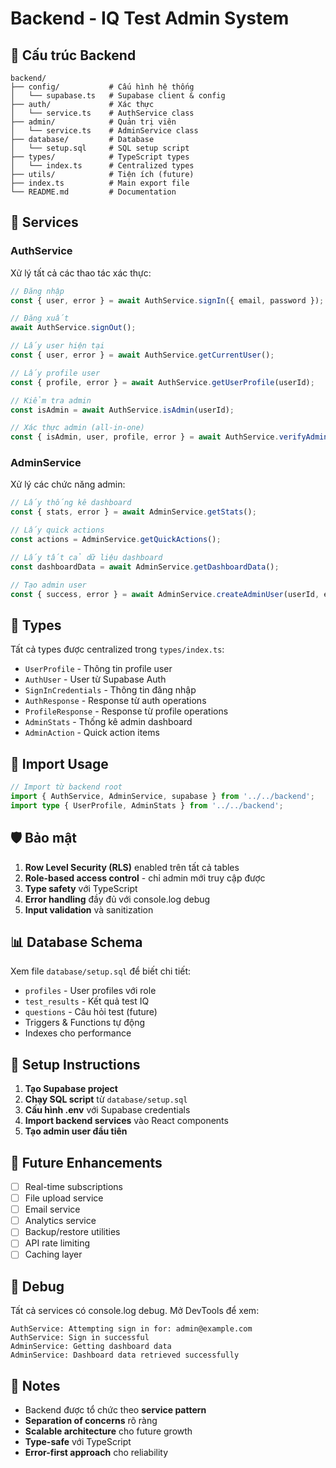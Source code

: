 # Backend - IQ Test Admin System

## 📁 Cấu trúc Backend

```
backend/
├── config/           # Cấu hình hệ thống
│   └── supabase.ts   # Supabase client & config
├── auth/             # Xác thực
│   └── service.ts    # AuthService class
├── admin/            # Quản trị viên
│   └── service.ts    # AdminService class
├── database/         # Database
│   └── setup.sql     # SQL setup script
├── types/            # TypeScript types
│   └── index.ts      # Centralized types
├── utils/            # Tiện ích (future)
├── index.ts          # Main export file
└── README.md         # Documentation
```

## 🔧 Services

### AuthService
Xử lý tất cả các thao tác xác thực:

```typescript
// Đăng nhập
const { user, error } = await AuthService.signIn({ email, password });

// Đăng xuất
await AuthService.signOut();

// Lấy user hiện tại
const { user, error } = await AuthService.getCurrentUser();

// Lấy profile user
const { profile, error } = await AuthService.getUserProfile(userId);

// Kiểm tra admin
const isAdmin = await AuthService.isAdmin(userId);

// Xác thực admin (all-in-one)
const { isAdmin, user, profile, error } = await AuthService.verifyAdminAccess();
```

### AdminService
Xử lý các chức năng admin:

```typescript
// Lấy thống kê dashboard
const { stats, error } = await AdminService.getStats();

// Lấy quick actions
const actions = AdminService.getQuickActions();

// Lấy tất cả dữ liệu dashboard
const dashboardData = await AdminService.getDashboardData();

// Tạo admin user
const { success, error } = await AdminService.createAdminUser(userId, email);
```

## 🎯 Types

Tất cả types được centralized trong `types/index.ts`:

- `UserProfile` - Thông tin profile user
- `AuthUser` - User từ Supabase Auth
- `SignInCredentials` - Thông tin đăng nhập
- `AuthResponse` - Response từ auth operations
- `ProfileResponse` - Response từ profile operations
- `AdminStats` - Thống kê admin dashboard
- `AdminAction` - Quick action items

## 🔗 Import Usage

```typescript
// Import từ backend root
import { AuthService, AdminService, supabase } from '../../backend';
import type { UserProfile, AdminStats } from '../../backend';
```

## 🛡️ Bảo mật

1. **Row Level Security (RLS)** enabled trên tất cả tables
2. **Role-based access control** - chỉ admin mới truy cập được
3. **Type safety** với TypeScript
4. **Error handling** đầy đủ với console.log debug
5. **Input validation** và sanitization

## 📊 Database Schema

Xem file `database/setup.sql` để biết chi tiết:

- `profiles` - User profiles với role
- `test_results` - Kết quả test IQ
- `questions` - Câu hỏi test (future)
- Triggers & Functions tự động
- Indexes cho performance

## 🚀 Setup Instructions

1. **Tạo Supabase project**
2. **Chạy SQL script** từ `database/setup.sql`
3. **Cấu hình .env** với Supabase credentials
4. **Import backend services** vào React components
5. **Tạo admin user đầu tiên**

## 🔄 Future Enhancements

- [ ] Real-time subscriptions
- [ ] File upload service
- [ ] Email service
- [ ] Analytics service
- [ ] Backup/restore utilities
- [ ] API rate limiting
- [ ] Caching layer

## 🐛 Debug

Tất cả services có console.log debug. Mở DevTools để xem:

```
AuthService: Attempting sign in for: admin@example.com
AuthService: Sign in successful
AdminService: Getting dashboard data
AdminService: Dashboard data retrieved successfully
```

## 📝 Notes

- Backend được tổ chức theo **service pattern**
- **Separation of concerns** rõ ràng
- **Scalable architecture** cho future growth
- **Type-safe** với TypeScript
- **Error-first approach** cho reliability 